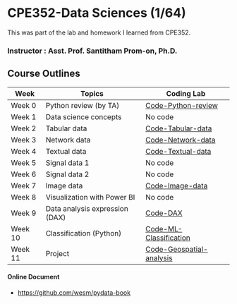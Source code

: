# CPE352-Data Sciences (1/64)
This was part of the lab and homework I learned from CPE352.

### Instructor : Asst. Prof. Santitham Prom-on, Ph.D.

## Course Outlines

| Week    | Topics                                        | Coding Lab                           |
| ------- | --------------------------------------------- | ------------------------------------ |
| Week 0  | Python review (by TA)                         | [Code-Python-review](00-PythonReview)|
| Week 1  | Data science concepts                         | No code                              |
| Week 2  | Tabular data                                  | [Code-Tabular-data](02-TabularData)  |
| Week 3  | Network data                                  | [Code-Network-data](03-NetworkData)  |
| Week 4  | Textual data                                  | [Code-Textual-data](04-TextualData)  |
| Week 5  | Signal data 1                                 | No code                              |  
| Week 6  | Signal data 2                                 | No code                              |
| Week 7  | Image data                                    | [Code-Image-data](07-ImageData)    |
| Week 8  | Visualization with Power BI                   | No code                              |
| Week 9  | Data analysis expression (DAX)                | [Code-DAX](09-PowerBI)               |
| Week 10 | Classification (Python)                       | [Code-ML-Classification](10-ML-Classification)|
| Week 11 | Project                                       | [Code-Geospatial-analysis](https://github.com/tussanakorn/Geospatial-analysis)|


#### Online Document

- https://github.com/wesm/pydata-book
